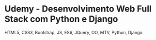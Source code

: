 # Udemy - Desenvolvimento Web Full Stack com Python e Django
HTML5, CSS3, Bootstrap, JS, ES6, JQuery, OO, MTV, Python, Django
